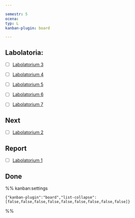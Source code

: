 ```yaml
---

semestr: 5
ocena: 
typ: L
kanban-plugin: board

---
```


## Labolatoria:

- [ ] [Labolatorium 3](/Notatki/Semestr%205/Urz%C4%85dzenia%20peryferyjne/Labolatoria/Labolatorium%203/Labolatorium%203.md)
- [ ] [Labolatorium 4](/Notatki/Semestr%205/Urz%C4%85dzenia%20peryferyjne/Labolatoria/Labolatorium%204/Labolatorium%204.md)
- [ ] [Labolatorium 5](/Notatki/Semestr%205/Urz%C4%85dzenia%20peryferyjne/Labolatoria/Labolatorium%205/Labolatorium%205.md)
- [ ] [Labolatorium 6](/Notatki/Semestr%205/Urz%C4%85dzenia%20peryferyjne/Labolatoria/Labolatorium%206/Labolatorium%206.md)
- [ ] [Labolatorium 7](/Notatki/Semestr%205/Urz%C4%85dzenia%20peryferyjne/Labolatoria/Labolatorium%207/Labolatorium%207.md)


## Next

- [ ] [Labolatorium 2](/Notatki/Semestr%205/Urz%C4%85dzenia%20peryferyjne/Labolatoria/Labolatorium%202/Labolatorium%202.md)


## Report

- [ ] [Labolatorium 1](/Notatki/Semestr%205/Urz%C4%85dzenia%20peryferyjne/Labolatoria/Labolatorium%201/Labolatorium%201.md)


## Done





%% kanban:settings
```
{"kanban-plugin":"board","list-collapse":[false,false,false,false,false,false,false,false,false]}
```
%%